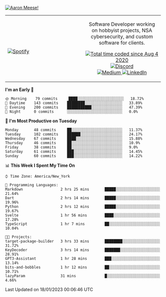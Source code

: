 [![Aaron Meese!](https://user-images.githubusercontent.com/17814535/88975338-a2aabf00-d27f-11ea-963f-8a19608716b4.png)](https://github.com/ajmeese7/readme-ascii "README ASCII")

<!-- Modified from project here: https://github.com/novatorem/novatorem -->
<table width="100%">
  <tr>
  <td width="50%">

&nbsp; <br> [![Spotify](https://ajmeese7.vercel.app/api/spotify)](https://open.spotify.com/user/ajmeese)

  </td>
  <td width="50%">
    <p align="center">
    Software Developer working on hobbyist projects, NSA cybersecurity, and custom software for clients.
    </p>
    <p align="center">
      <a href="https://wakatime.com/@f726891d-3b02-46cd-9b60-e8c59f9e2b14">
        <img src="https://wakatime.com/badge/user/f726891d-3b02-46cd-9b60-e8c59f9e2b14.svg" alt="Total time coded since Aug 4 2020" title="WakaTime" />
      </a>
      <a href="http://link.aaronmeese.com/discord">
        <img src="https://img.shields.io/badge/discord-ajmeese7%234835-369?style=flat-square&logo=discord&logoColor=white&color=purple" alt="Discord" title="Discord">
      </a>
      <br />
      <a href="https://link.aaronmeese.com/medium">
        <img src="https://img.shields.io/badge/medium-ajmeese7-1DB954?style=flat-square&logo=medium&logoColor=white" alt="Medium" title="Medium">
      </a>
      <a href="https://link.aaronmeese.com/linkedin">
        <img src="https://img.shields.io/badge/linkedIn-aaronmeese-1DB954?style=flat-square&logo=linkedin&logoColor=white&color=blue" alt="LinkedIn" title="LinkedIn">
      </a>
    </p>
  </td>

</table>

[//]: <> (The `&nbsp;` is to have Aphelion take up more space)

<!--START_SECTION:waka-->
**I'm an Early 🐤** 

```text
🌞 Morning    79 commits     ████░░░░░░░░░░░░░░░░░░░░░   18.72% 
🌆 Daytime    143 commits    ████████░░░░░░░░░░░░░░░░░   33.89% 
🌃 Evening    200 commits    ███████████░░░░░░░░░░░░░░   47.39% 
🌙 Night      0 commits      ░░░░░░░░░░░░░░░░░░░░░░░░░   0.0%

```
📅 **I'm Most Productive on Tuesday** 

```text
Monday       48 commits     ██░░░░░░░░░░░░░░░░░░░░░░░   11.37% 
Tuesday      102 commits    ██████░░░░░░░░░░░░░░░░░░░   24.17% 
Wednesday    67 commits     ████░░░░░░░░░░░░░░░░░░░░░   15.88% 
Thursday     46 commits     ██░░░░░░░░░░░░░░░░░░░░░░░   10.9% 
Friday       38 commits     ██░░░░░░░░░░░░░░░░░░░░░░░   9.0% 
Saturday     61 commits     ███░░░░░░░░░░░░░░░░░░░░░░   14.45% 
Sunday       60 commits     ███░░░░░░░░░░░░░░░░░░░░░░   14.22%

```


📊 **This Week I Spent My Time On** 

```text
⌚︎ Time Zone: America/New_York

💬 Programming Languages: 
Markdown                 2 hrs 25 mins       █████░░░░░░░░░░░░░░░░░░░░   21.64% 
Dart                     2 hrs 14 mins       █████░░░░░░░░░░░░░░░░░░░░   19.96% 
Python                   2 hrs 12 mins       █████░░░░░░░░░░░░░░░░░░░░   19.67% 
Svelte                   1 hr 56 mins        ████░░░░░░░░░░░░░░░░░░░░░   17.28% 
TypeScript               1 hr 7 mins         ██░░░░░░░░░░░░░░░░░░░░░░░   10.04%

🐱‍💻 Projects: 
target-package-builder   3 hrs 33 mins       ████████░░░░░░░░░░░░░░░░░   31.72% 
KeyDecoder               3 hrs 14 mins       ███████░░░░░░░░░░░░░░░░░░   28.91% 
GPT3-Assistant           1 hr 28 mins        ███░░░░░░░░░░░░░░░░░░░░░░   13.14% 
bits-and-bobbles         1 hr 12 mins        ██░░░░░░░░░░░░░░░░░░░░░░░   10.71% 
lazyParam                31 mins             █░░░░░░░░░░░░░░░░░░░░░░░░   4.66%

```


 Last Updated on 18/01/2023 00:06:46 UTC
<!--END_SECTION:waka-->

